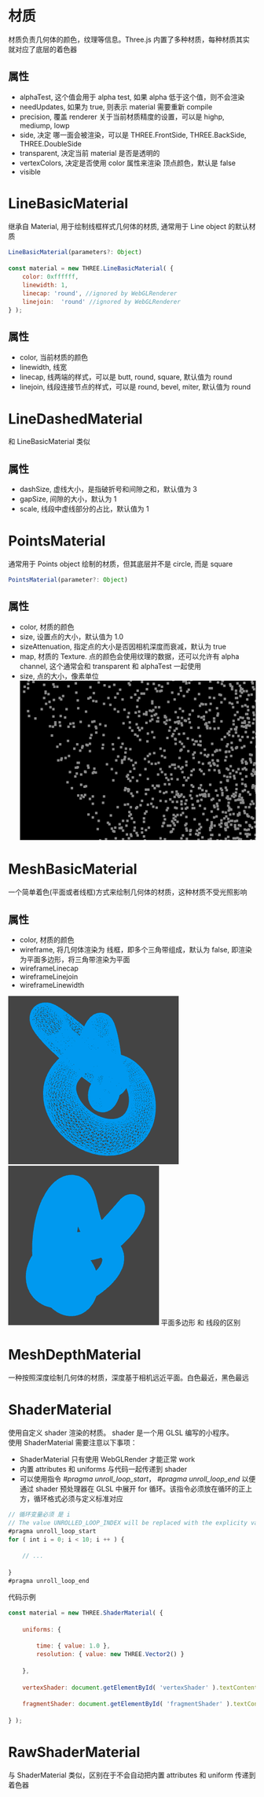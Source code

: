 # 材质
材质负责几何体的颜色，纹理等信息。Three.js 内置了多种材质，每种材质其实就对应了底层的着色器

## 属性
* alphaTest, 这个值会用于 alpha test, 如果 alpha 低于这个值，则不会渲染
* needUpdates, 如果为 true, 则表示 material 需要重新 compile
* precision, 覆盖 renderer 关于当前材质精度的设置，可以是 highp, mediump, lowp
* side, 决定 哪一面会被渲染，可以是 THREE.FrontSide, THREE.BackSide, THREE.DoubleSide
* transparent,  决定当前 material 是否是透明的
* vertexColors, 决定是否使用 color 属性来渲染 顶点颜色，默认是 false
* visible

# LineBasicMaterial
继承自 Material, 用于绘制线框样式几何体的材质, 通常用于 Line object 的默认材质
```js
LineBasicMaterial(parameters?: Object)

const material = new THREE.LineBasicMaterial( {
	color: 0xffffff,
	linewidth: 1,
	linecap: 'round', //ignored by WebGLRenderer
	linejoin:  'round' //ignored by WebGLRenderer
} );
```
## 属性
* color, 当前材质的颜色
* linewidth, 线宽
* linecap, 线两端的样式，可以是 butt, round, square, 默认值为 round
* linejoin, 线段连接节点的样式，可以是 round, bevel, miter, 默认值为 round

# LineDashedMaterial
和 LineBasicMaterial 类似
## 属性
* dashSize, 虚线大小，是指破折号和间隙之和，默认值为 3
* gapSize, 间隙的大小，默认为 1
* scale, 线段中虚线部分的占比，默认值为 1
# PointsMaterial
通常用于 Points object 绘制的材质，但其底层并不是 circle, 而是 square
```js
PointsMaterial(parameter?: Object)
```
## 属性
* color, 材质的颜色
* size, 设置点的大小，默认值为 1.0
* sizeAttenuation, 指定点的大小是否因相机深度而衰减，默认为 true
* map, 材质的 Texture. 点的颜色会使用纹理的数据，还可以允许有 alpha channel, 这个通常会和 transparent 和 alphaTest 一起使用
* size, 点的大小，像素单位
![](../assets/points-material.png)

# MeshBasicMaterial
一个简单着色(平面或者线框)方式来绘制几何体的材质，这种材质不受光照影响
## 属性
* color, 材质的颜色
* wireframe, 将几何体渲染为 线框，即多个三角带组成，默认为 false, 即渲染为平面多边形，将三角带渲染为平面
* wireframeLinecap
* wireframeLinejoin
* wireframeLinewidth

![](../assets/mesh-basic-wireframe.png)
![](../assets/mesh-basic-plane.png)
平面多边形 和 线段的区别

# MeshDepthMaterial
一种按照深度绘制几何体的材质，深度基于相机远近平面。白色最近，黑色最远
# ShaderMaterial
使用自定义 shader 渲染的材质。 shader 是一个用 GLSL 编写的小程序。  
使用 ShaderMaterial 需要注意以下事项：
* ShaderMaterial 只有使用 WebGLRender 才能正常 work
* 内置 attributes 和 uniforms 与代码一起传递到 shader
* 可以使用指令 *#pragma unroll_loop_start*， *#pragma unroll_loop_end* 以便通过 shader 预处理器在 GLSL 中展开 for 循环。该指令必须放在循环的正上方，循环格式必须与定义标准对应
```js
// 循环变量必须 是 i
// The value UNROLLED_LOOP_INDEX will be replaced with the explicity value of i for the given iteration and can be used in preprocessor statements 
#pragma unroll_loop_start
for ( int i = 0; i < 10; i ++ ) {

	// ...

}
#pragma unroll_loop_end
```

代码示例
```js
const material = new THREE.ShaderMaterial( {

	uniforms: {

		time: { value: 1.0 },
		resolution: { value: new THREE.Vector2() }

	},

	vertexShader: document.getElementById( 'vertexShader' ).textContent,

	fragmentShader: document.getElementById( 'fragmentShader' ).textContent

} );
```
# RawShaderMaterial
与 ShaderMaterial 类似，区别在于不会自动把内置 attributes 和 uniform 传递到 着色器